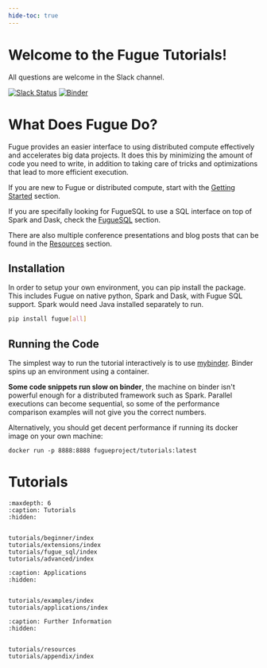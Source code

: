 ```yaml
---
hide-toc: true
---
```


# Welcome to the Fugue Tutorials!

All questions are welcome in the Slack channel.

[![Slack Status](https://img.shields.io/badge/slack-join_chat-white.svg?logo=slack&style=social)](https://join.slack.com/t/fugue-project/shared_invite/zt-jl0pcahu-KdlSOgi~fP50TZWmNxdWYQ)
[![Binder](https://mybinder.org/badge_logo.svg)](https://mybinder.org/v2/gh/fugue-project/tutorials/master)

# What Does Fugue Do?

Fugue provides an easier interface to using distributed compute effectively and accelerates big data projects. It does this by minimizing the amount of code you need to write, in addition to taking care of tricks and optimizations that lead to more efficient execution.

If you are new to Fugue or distributed compute, start with the [Getting Started](tutorials/beginner/index.md) section.

If you are specifally looking for FugueSQL to use a SQL interface on top of Spark and Dask, check the [FugueSQL](tutorials/fugue_sql/index.md) section.

There are also multiple conference presentations and blog posts that can be found in the [Resources](tutorials/resources/index.md) section.

## Installation

In order to setup your own environment, you can pip install the package. This includes Fugue on native python, Spark and Dask, with Fugue SQL support. Spark would need Java installed separately to run.

```bash
pip install fugue[all]
```

## Running the Code

The simplest way to run the tutorial interactively is to use [mybinder](https://mybinder.org/v2/gh/fugue-project/tutorials/master). Binder spins up an environment using a container.

**Some code snippets run slow on binder**, the machine on binder isn't powerful enough for a distributed framework such as Spark. Parallel executions can become sequential, so some of the performance comparison examples will not give you the correct numbers.

Alternatively, you should get decent performance if running its docker image on your own machine:

```
docker run -p 8888:8888 fugueproject/tutorials:latest
```

# Tutorials




```{toctree}
:maxdepth: 6
:caption: Tutorials
:hidden:


tutorials/beginner/index
tutorials/extensions/index
tutorials/fugue_sql/index
tutorials/advanced/index
```

```{toctree}
:caption: Applications
:hidden:


tutorials/examples/index
tutorials/applications/index
```

```{toctree}
:caption: Further Information
:hidden:


tutorials/resources
tutorials/appendix/index
```